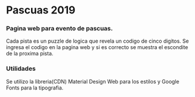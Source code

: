 # Pascuas 2019

### Pagina web para evento de pascuas. 

Cada pista es un puzzle de logica que revela un codigo de cinco digitos. Se ingresa el codigo en la pagina web y si es correcto se muestra el escondite de la proxima pista.

### Utilidades

Se utilizo la libreria(CDN) Material Design Web para los estilos y Google Fonts para la tipografia.
